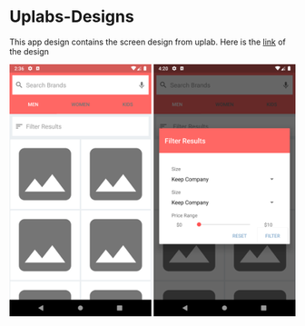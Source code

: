 # Uplabs-Designs

This app design contains the screen design from uplab. Here is the [link](https://www.uplabs.com/posts/search-results) of the design

<img src="screenshots/screenshot_1.png" width="250"/>

<img src="screenshots/screenshot_2.png" width="250"/>
